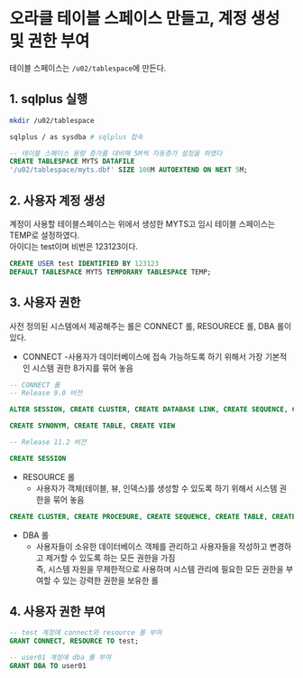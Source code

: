 # 오라클 테이블 스페이스 만들고, 계정 생성 및 권한 부여

테이블 스페이스는 `/u02/tablespace`에 만든다.

## 1. sqlplus 실행
```bash
mkdir /u02/tablespace

sqlplus / as sysdba # sqlplus 접속
```

```sql
-- 테이블 스페이스 용량 증가를 대비해 5M씩 자동증가 설정을 하였다
CREATE TABLESPACE MYTS DATAFILE 
'/u02/tablespace/myts.dbf' SIZE 100M AUTOEXTEND ON NEXT 5M;
```

## 2. 사용자 계정 생성

계정이 사용할 테이블스페이스는 위에서 생성한 MYTS고 임시 테이블 스페이스는 TEMP로 설정하였다.  
아이디는 test이며 비번은 123123이다.
```sql
CREATE USER test IDENTIFIED BY 123123 
DEFAULT TABLESPACE MYTS TEMPORARY TABLESPACE TEMP;
```

## 3. 사용자 권한 

사전 정의된 시스템에서 제공해주는 롤은 CONNECT 롤, RESOURECE 롤, DBA 롤이 있다.

- CONNECT 
  -사용자가 데이터베이스에 접속 가능하도록 하기 위해서 가장 기본적인 시스템 권한 8가지를 묶어 놓음


```sql
-- CONNECT 롤
-- Release 9.0 버전

ALTER SESSION, CREATE CLUSTER, CREATE DATABASE LINK, CREATE SEQUENCE, CREATE SESSION,

CREATE SYNONYM, CREATE TABLE, CREATE VIEW

-- Release 11.2 버전

CREATE SESSION
```




- RESOURCE 롤
  - 사용자가 객체(테이블, 뷰, 인덱스)를 생성할 수 있도록 하기 위해서 시스템 권한을 묶어 놓음

```sql
CREATE CLUSTER, CREATE PROCEDURE, CREATE SEQUENCE, CREATE TABLE, CREATE TRIGGER
```

- DBA 롤
  - 사용자들이 소유한 데이터베이스 객체를 관리하고 사용자들을 작성하고 변경하고 제거할 수 있도록 하는 모든 권한을 가짐  
  즉, 시스템 자원을 무제한적으로 사용하며 시스템 관리에 필요한 모든 권한을 부여할 수 있는 강력한 권한을 보유한 롤


## 4. 사용자 권한 부여

```sql
-- test 계정에 connect와 resource 롤 부여
GRANT CONNECT, RESOURCE TO test;

-- user01 계정에 dba 롤 부여
GRANT DBA TO user01
```